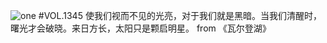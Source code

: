 ![one](http://image.wufazhuce.com/Fq4B4lVb40nSw3vjMQvFwwgaWheX)
#VOL.1345
使我们视而不见的光亮，对于我们就是黑暗。当我们清醒时，曙光才会破晓。来日方长，太阳只是颗启明星。 from 《瓦尔登湖》
